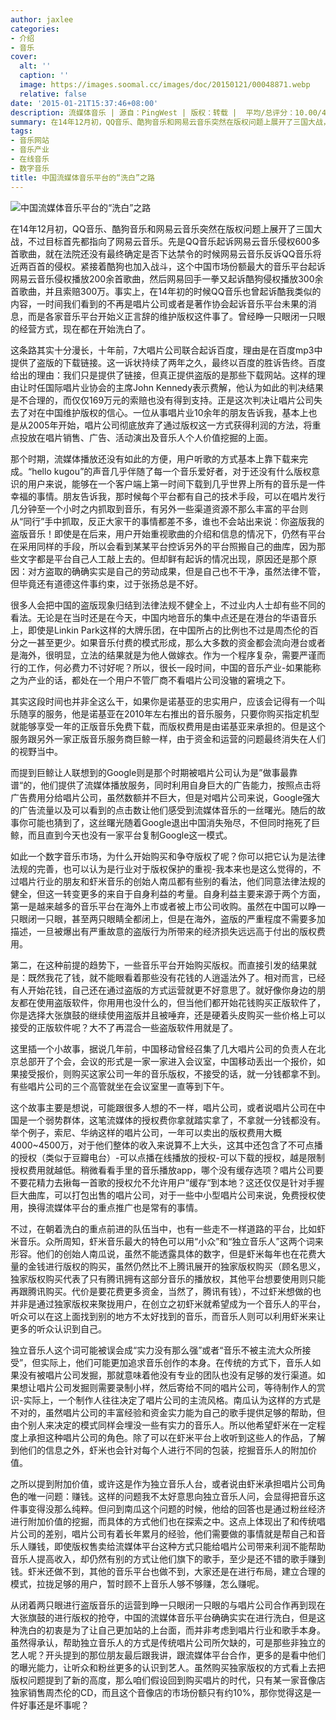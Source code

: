 ```yaml
---
author: jaxlee
categories:
- 介绍
- 音乐
cover:
  alt: ''
  caption: ''
  image: https://images.soomal.cc/images/doc/20150121/00048871.webp
  relative: false
date: '2015-01-21T15:37:46+08:00'
description: 流媒体音乐 | 源自：PingWest | 版权：转载 |  平均/总评分：10.00/40
summary: 在14年12月初，QQ音乐、酷狗音乐和网易云音乐突然在版权问题上展开了三国大战，不过目标首先都指向了网易云音乐。先是QQ音乐起诉网易云音乐侵权600多首歌曲，就在法院还没有最终确定是否下达禁令的时候网易云音乐反诉QQ音乐将近两百首的侵权。紧接着酷狗也加入战斗……
tags:
- 音乐网站
- 音乐产业
- 在线音乐
- 数字音乐
title: 中国流媒体音乐平台的“洗白”之路
---
```


![中国流媒体音乐平台的“洗白”之路](https://images.soomal.cc/images/doc/20150121/00048871.webp)





在14年12月初，QQ音乐、酷狗音乐和网易云音乐突然在版权问题上展开了三国大战，不过目标首先都指向了网易云音乐。先是QQ音乐起诉网易云音乐侵权600多首歌曲，就在法院还没有最终确定是否下达禁令的时候网易云音乐反诉QQ音乐将近两百首的侵权。紧接着酷狗也加入战斗，这个中国市场份额最大的音乐平台起诉网易云音乐侵权播放200余首歌曲，然后网易回手一拳又起诉酷狗侵权播放300余首歌曲，并且索赔300万。事实上，在14年初的时候QQ音乐也曾起诉酷我类似的内容，一时间我们看到的不再是唱片公司或者是著作协会起诉音乐平台未果的消息，而是各家音乐平台开始义正言辞的维护版权这件事了。曾经睁一只眼闭一只眼的经营方式，现在都在开始洗白了。

这条路其实十分漫长，十年前，7大唱片公司联合起诉百度，理由是在百度mp3中提供了盗版的下载链接。这一诉状持续了两年之久，最终以百度的胜诉告终。百度给出的理由：我们只是提供了链接，但真正提供盗版的是那些下载网站。这样的理由让时任国际唱片业协会的主席John Kennedy表示费解，他认为如此的判决结果是不合理的，而仅仅169万元的索赔也没有得到支持。正是这次判决让唱片公司失去了对在中国维护版权的信心。一位从事唱片业10余年的朋友告诉我，基本上也是从2005年开始，唱片公司彻底放弃了通过版权这一方式获得利润的方法，将重点投放在唱片销售、广告、活动演出及音乐人个人价值挖掘的上面。

那个时期，流媒体播放还没有如此的方便，用户听歌的方式基本上靠下载来完成。“hello kugou”的声音几乎伴随了每一个音乐爱好者，对于还没有什么版权意识的用户来说，能够在一个客户端上第一时间下载到几乎世界上所有的音乐是一件幸福的事情。朋友告诉我，那时候每个平台都有自己的技术手段，可以在唱片发行几分钟至一个小时之内抓取到音乐，有另外一些渠道资源不那么丰富的平台则从“同行”手中抓取，反正大家干的事情都差不多，谁也不会站出来说：你盗版我的盗版音乐！即使是在后来，用户开始重视歌曲的介绍和信息的情况下，仍然有平台在采用同样的手段，所以会看到某某平台控诉另外的平台照搬自己的曲库，因为那些文字都是平台自己人工敲上去的。但却鲜有起诉的情况出现，原因还是那个原因：对方盗取的确确实实是自己的劳动成果，但是自己也不干净，虽然法律不管，但毕竟还有道德这件事约束，过于张扬总是不好。

很多人会把中国的盗版现象归结到法律法规不健全上，不过业内人士却有些不同的看法。无论是在当时还是在今天，中国内地音乐的集中点还是在港台的华语音乐上，即使是Linkin Park这样的大牌乐团，在中国所占的比例也不过是周杰伦的百分之一甚至更少。如果音乐付费的模式形成，那么大多数的资金都会流向港台或者是海外，很明显，立法的结果就是为他人做嫁衣。作为一个程序复杂，需要严谨而行的工作，何必费力不讨好呢？所以，很长一段时间，中国的音乐产业-如果能称之为产业的话，都处在一个用户不管厂商不看唱片公司没辙的窘境之下。

其实这段时间也并非全这么干，如果你是诺基亚的忠实用户，应该会记得有一个叫乐随享的服务，他是诺基亚在2010年左右推出的音乐服务，只要你购买指定机型就能够享受一年的正版音乐免费下载，而版权费用是由诺基亚来承担的。但是这个服务跟另外一家正版音乐服务商巨鲸一样，由于资金和运营的问题最终消失在人们的视野当中。

而提到巨鲸让人联想到的Google则是那个时期被唱片公司认为是”做事最靠谱“的，他们提供了流媒体播放服务，同时利用自身巨大的广告能力，按照点击将广告费用分给唱片公司，虽然数额并不巨大，但是对唱片公司来说，Google强大的广告流量以及可以看到的点击数让他们感受到流媒体音乐的一丝曙光。随后的故事你可能也猜到了，这丝曙光随着Google退出中国消失殆尽，不但同时拖死了巨鲸，而且直到今天也没有一家平台复制Google这一模式。

如此一个数字音乐市场，为什么开始购买和争夺版权了呢？你可以把它认为是法律法规的完善，也可以认为是行业对于版权保护的重视-我本来也是这么觉得的，不过唱片行业的朋友和虾米音乐的创始人南瓜都有些别的看法，他们同意法律法规的健全，但这一转变更多的来自于自身利益的考量。自身利益主要来源于两个方面，第一是越来越多的音乐平台在海外上市或者被上市公司收购。虽然在中国可以睁一只眼闭一只眼，甚至两只眼睛全都闭上，但是在海外，盗版的严重程度不需要多加描述，一旦被爆出有严重故意的盗版行为所带来的经济损失远远高于付出的版权费用。

第二，在这种前提的趋势下，一些音乐平台开始购买版权。而直接引发的结果就是：既然我花了钱，就不能眼看着那些没有花钱的人逍遥法外了。相对而言，已经有人开始花钱，自己还在通过盗版的方式运营就更不好意思了。就好像你身边的朋友都在使用盗版软件，你用用也没什么的，但当他们都开始花钱购买正版软件了，你是选择大张旗鼓的继续使用盗版并且被唾弃，还是硬着头皮购买一些价格上可以接受的正版软件呢？大不了再混合一些盗版软件用就是了。

这里插一个小故事，据说几年前，中国移动曾经召集了几大唱片公司的负责人在北京总部开了个会，会议的形式是一家一家进入会议室，中国移动丢出一个报价，如果接受报价，则购买这家公司一年的音乐版权，不接受的话，就一分钱都拿不到。有些唱片公司的三个高管就坐在会议室里一直等到下午。

这个故事主要是想说，可能跟很多人想的不一样，唱片公司，或者说唱片公司在中国是一个弱势群体，这笔流媒体的授权费你拿就踏实拿了，不拿就一分钱都没有。举个例子，索尼、华纳这样的唱片公司，一年可以卖出的版权费用大概4000~4500万，对于他们整体的收入来说算不上大头，这其中还包含了不可点播的授权（类似于豆瓣电台）-可以点播在线播放的授权-可以下载的授权，越是限制授权费用就越低。稍微看看手里的音乐播放app，哪个没有缓存选项？唱片公司要不要花精力去揪每一首歌的授权允不允许用户”缓存“到本地？这还仅仅是针对手握巨大曲库，可以打包出售的唱片公司，对于一些中小型唱片公司来说，免费授权使用，换得流媒体平台的重点推广也是常有的事情。

不过，在朝着洗白的重点前进的队伍当中，也有一些走不一样道路的平台，比如虾米音乐。众所周知，虾米音乐最大的特色可以用“小众”和“独立音乐人”这两个词来形容。他们的创始人南瓜说，虽然不能透露具体的数字，但是虾米每年也在花费大量的金钱进行版权的购买，虽然仍然比不上腾讯展开的独家版权购买（顾名思义，独家版权购买代表了只有腾讯拥有这部分音乐的播放权，其他平台想要使用则只能再跟腾讯购买。代价是要花费更多资金，当然了，腾讯有钱），不过虾米想做的也并非是通过独家版权来聚拢用户，在创立之初虾米就希望成为一个音乐人的平台，听众可以在这上面找到别的地方不太好找到的音乐，而音乐人则可以利用虾米来让更多的听众认识到自己。

独立音乐人这个词可能被误会成“实力没有那么强”或者“音乐不被主流大众所接受”，但实际上，他们可能更加追求音乐创作的本身。在传统的方式下，音乐人如果没有被唱片公司发掘，那就意味着他没有专业的团队也没有足够的发行渠道。如果想让唱片公司发掘则需要录制小样，然后寄给不同的唱片公司，等待制作人的赏识-实际上，一个制作人往往决定了唱片公司的主流风格。南瓜认为这样的方式是不对的，虽然唱片公司的丰富经验和资金实力能为自己的歌手提供足够的帮助，但由个别人来决定的模式同样会埋没一些有实力的音乐人。所以他希望虾米在一定程度上承担这种唱片公司的角色。除了可以在虾米平台上收听到这些人的作品，了解到他们的信息之外，虾米也会针对每个人进行不同的包装，挖掘音乐人的附加价值。

之所以提到附加价值，或许这是作为独立音乐人台，或者说由虾米承担唱片公司角色的唯一问题：赚钱。这样的问题我不太好意思向独立音乐人问，会显得把音乐这件事变得没那么纯粹。但问到南瓜这个问题的时候，他给的回答也是通过粉丝经济进行附加价值的挖掘，而具体的方式他们也在探索之中。这点上体现出了和传统唱片公司的差别，唱片公司有着长年累月的经验，他们需要做的事情就是帮自己和音乐人赚钱，即使版权售卖给流媒体平台这种方式只能给唱片公司带来利润不能帮助音乐人提高收入，却仍然有别的方式让他们旗下的歌手，至少是还不错的歌手赚到钱。虾米还做不到，其他的音乐平台也做不到，大家还是在进行布局，建立合理的模式，拉拢足够的用户，暂时顾不上音乐人够不够赚，怎么赚呢。

从闭着两只眼进行盗版音乐的运营到睁一只眼闭一只眼的与唱片公司合作再到现在大张旗鼓的进行版权的抢夺，中国的流媒体音乐平台确确实实在进行洗白，但是这种洗白的初衷是为了让自己更加站的上台面，而并非考虑到唱片行业和歌手本身。虽然得承认，帮助独立音乐人的方式是传统唱片公司所欠缺的，可是那些非独立的艺人呢？开头提到的那位朋友最后跟我讲，跟流媒体平台合作，更多的是看中他们的曝光能力，让听众和粉丝更多的认识到艺人。虽然购买独家版权的方式看上去把版权问题提到了新的高度，那么咱们假设回到购买唱片的时代，只有某一家音像店独家销售周杰伦的CD，而且这个音像店的市场份额只有约10%，那你觉得这是一件好事还是坏事呢？